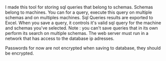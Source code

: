 I made this tool for storing sql queries that belong to schemas. Schemas belong to machines. 
You can for a query, execute this query on multiple schemas and on multiples machines.
Sql Queries results are exported to Excel.
When you save a query, it controls it's valid sql query for the machine and schemas you've selected.
Note : you can't save queries that in its own perform its search on multiple schemas. The web server must run in a network that has access to the database ip adresses.

Passwords for now are not encrypted when saving to database, they should be encrypted. 
